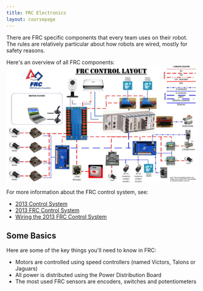 ```yaml
---
title: FRC Electronics
layout: coursepage
---
```


There are FRC specific components that every team uses on their robot. The rules are relatively particular about how robots are wired, mostly for safety reasons.

Here's an overview of all FRC components:
![](frc-control-system.jpg)

For more information about the FRC control system, see:

- [2013 Control System](http://www.usfirst.org/roboticsprograms/frc/2013-Control-System)
- [2013 FRC Control System](http://wpilib.screenstepslive.com/s/3120)
- [Wiring the 2013 FRC Control System](http://wpilib.screenstepslive.com/s/3120/m/8559/l/92626-wiring-the-2013-frc-control-system)

## Some Basics
Here are some of the key things you'll need to know in FRC:

- Motors are controlled using speed controllers (named Victors, Talons or Jaguars)
- All power is distributed using the Power Distribution Board
- The most used FRC sensors are encoders, switches and potentiometers
